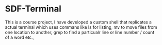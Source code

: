 # SDF-Terminal
This is a course project, I have developed a custom shell that replicates a actual terminal which uses commans like ls for listing, mv to move files from one location to another, grep to find a particualr line or line number / count of a word etc., 

